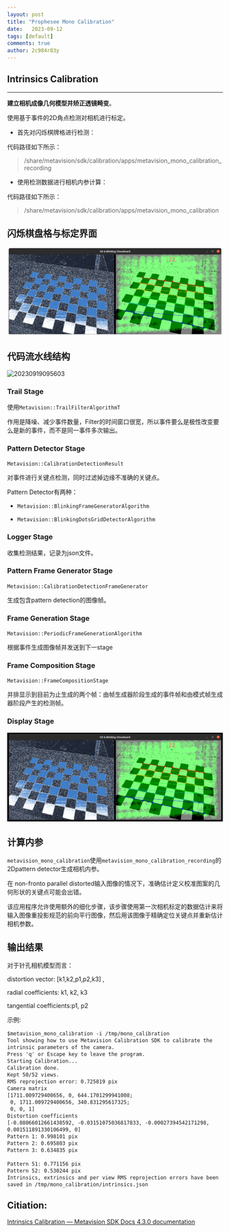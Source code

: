 ```yaml
---
layout: post
title: "Prophesee Mono Calibration"
date:   2023-09-12
tags: [default]
comments: true
author: 2c984r83y
---
```


## Intrinsics Calibration

***

**建立相机成像几何模型并矫正透镜畸变**。

使用基于事件的2D角点检测对相机进行标定。

- 首先对闪烁棋牌格进行检测：

代码路径如下所示：

> <install-prefix>/share/metavision/sdk/calibration/apps/metavision_mono_calibration_recording

- 使用检测数据进行相机内参计算：

代码路径如下所示：

> <install-prefix>/share/metavision/sdk/calibration/apps/metavision_mono_calibration



## 闪烁棋盘格与标定界面

![intrinsics_recording_visu](https://raw.githubusercontent.com/2c984r83y/2c984r83y.github.io/main/images/intrinsics_recording_visu.png)

## 代码流水线结构

![20230919095603](https://raw.githubusercontent.com/2c984r83y/2c984r83y.github.io/main/images/20230919095603.png)

### Trail Stage

使用`Metavision::TrailFilterAlgorithmT`

作用是降噪、减少事件数量，Filter的时间窗口很宽，所以事件要么是极性改变要么是新的事件，而不是同一事件多次输出。

### Pattern Detector Stage

`Metavision::CalibrationDetectionResult`

对事件进行关键点检测，同时过滤掉边缘不准确的关键点。

Pattern Detector有两种：

- `Metavision::BlinkingFrameGeneratorAlgorithm`

- `Metavision::BlinkingDotsGridDetectorAlgorithm`

### Logger Stage

收集检测结果，记录为json文件。

### Pattern Frame Generator Stage

`Metavision::CalibrationDetectionFrameGenerator`

生成包含pattern detection的图像帧。

### Frame Generation Stage

`Metavision::PeriodicFrameGenerationAlgorithm`

根据事件生成图像帧并发送到下一stage

### Frame Composition Stage

`Metavision::FrameCompositionStage`

并排显示到目前为止生成的两个帧：由帧生成器阶段生成的事件帧和由模式帧生成器阶段产生的检测帧。

### Display Stage

![20230919095631](https://raw.githubusercontent.com/2c984r83y/2c984r83y.github.io/main/images/20230919095631.png)

## 计算内参

`metavision_mono_calibration`使用`metavision_mono_calibration_recording`的2Dpattern detector生成相机内参。

在 non-fronto parallel distorted输入图像的情况下，准确估计定义校准图案的几何形状的关键点可能会出错。

该应用程序允许使用额外的细化步骤，该步骤使用第一次相机标定的数据估计来将输入图像重投影规范的前向平行图像，然后用该图像于精确定位关键点并重新估计相机参数。

## 输出结果

对于针孔相机模型而言：

distortion vector: [k1,k2,p1,p2,k3] ,

radial coefficients: k1, k2, k3 

tangential coefficients:p1, p2 

示例:

```text
$metavision_mono_calibration -i /tmp/mono_calibration
Tool showing how to use Metavision Calibration SDK to calibrate the intrinsic parameters of the camera.
Press 'q' or Escape key to leave the program.
Starting Calibration...
Calibration done.
Kept 50/52 views.
RMS reprojection error: 0.725819 pix
Camera matrix
[1711.009729400656, 0, 644.1701299941008;
 0, 1711.009729400656, 340.831295617325;
 0, 0, 1]
Distortion coefficients
[-0.08066012661438592, -0.03151075036817833, -0.00027394542171298, 0.001511891330106499, 0]
Pattern 1: 0.998101 pix
Pattern 2: 0.695803 pix
Pattern 3: 0.634835 pix

Pattern 51: 0.771156 pix
Pattern 52: 0.530244 pix
Intrinsics, extrinsics and per view RMS reprojection errors have been saved in /tmp/mono_calibration/intrinsics.json

```

## Citiation:

[Intrinsics Calibration — Metavision SDK Docs 4.3.0 documentation](https://docs.prophesee.ai/stable/samples/modules/calibration/intrinsics.html?highlight=calibrate)

